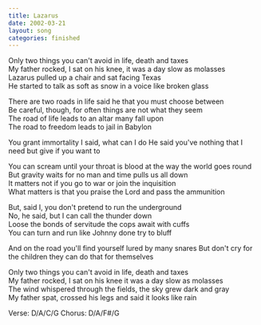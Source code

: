 ```yaml
---
title: Lazarus
date: 2002-03-21
layout: song
categories: finished
---
```

Only two things you can't avoid in life, death and taxes  
My father rocked, I sat on his knee, it was a day slow as molasses  
Lazarus pulled up a chair and sat facing Texas  
He started to talk as soft as snow in a voice like broken glass

There are two roads in life said he that you must choose between  
Be careful, though, for often things are not what they seem  
The road of life leads to an altar many fall upon  
The road to freedom leads to jail in Babylon

<div class="chorus">You grant immortality I said, what can I do  
He said you've nothing that I need but give if you want to</div>

You can scream until your throat is blood at the way the world goes round  
But gravity waits for no man and time pulls us all down  
It matters not if you go to war or join the inquisition  
What matters is that you praise the Lord and pass the ammunition

But, said I, you don't pretend to run the underground  
No, he said, but I can call the thunder down  
Loose the bonds of servitude the cops await with cuffs  
You can turn and run like Johnny done try to bluff

<div class="chorus">And on the road you'll find yourself lured by many snares  
But don't cry for the children they can do that for themselves</div>

Only two things you can't avoid in life, death and taxes  
My father rocked, I sat on his knee it was a day slow as molasses  
The wind whispered through the fields, the sky grew dark and gray  
My father spat, crossed his legs and said it looks like rain

<div class="chords">
Verse: D/A/C/G  
Chorus: D/A/F#/G</div>
